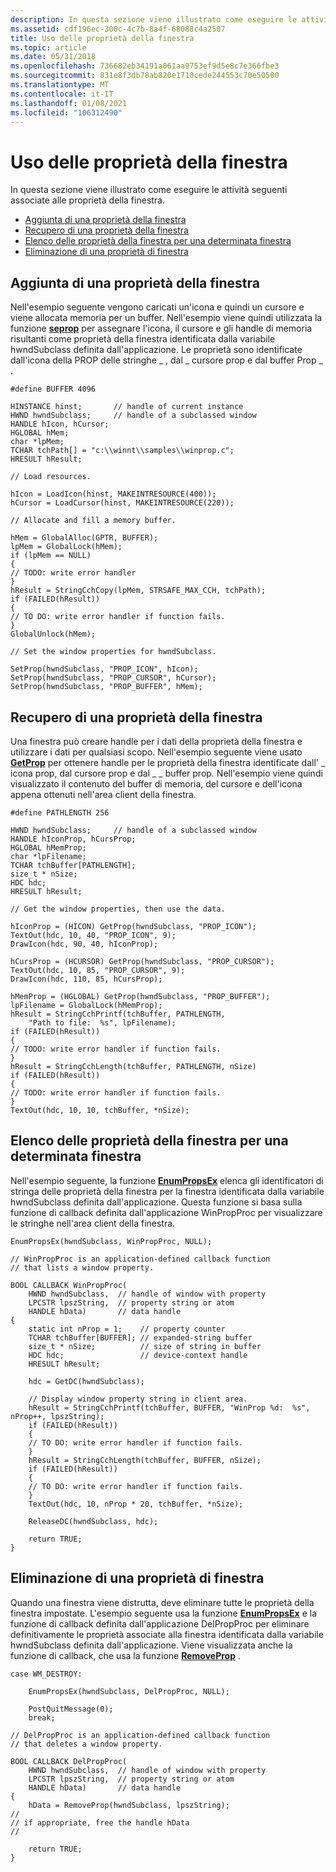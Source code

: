 ```yaml
---
description: In questa sezione viene illustrato come eseguire le attività seguenti associate alle proprietà della finestra.
ms.assetid: cdf196ec-300c-4c7b-8a4f-68088c4a2507
title: Uso delle proprietà della finestra
ms.topic: article
ms.date: 05/31/2018
ms.openlocfilehash: 736682eb34191a061aa9753ef9d5e8c7e366fbe3
ms.sourcegitcommit: 831e8f3db78ab820e1710cede244553c70e50500
ms.translationtype: MT
ms.contentlocale: it-IT
ms.lasthandoff: 01/08/2021
ms.locfileid: "106312490"
---
```

# <a name="using-window-properties"></a>Uso delle proprietà della finestra

In questa sezione viene illustrato come eseguire le attività seguenti associate alle proprietà della finestra.

-   [Aggiunta di una proprietà della finestra](#adding-a-window-property)
-   [Recupero di una proprietà della finestra](#retrieving-a-window-property)
-   [Elenco delle proprietà della finestra per una determinata finestra](#listing-window-properties-for-a-given-window)
-   [Eliminazione di una proprietà di finestra](#deleting-a-window-property)

## <a name="adding-a-window-property"></a>Aggiunta di una proprietà della finestra

Nell'esempio seguente vengono caricati un'icona e quindi un cursore e viene allocata memoria per un buffer. Nell'esempio viene quindi utilizzata la funzione [**seprop**](/windows/win32/api/winuser/nf-winuser-setpropa) per assegnare l'icona, il cursore e gli handle di memoria risultanti come proprietà della finestra identificata dalla variabile hwndSubclass definita dall'applicazione. Le proprietà sono identificate dall'icona della PROP delle stringhe \_ , dal \_ cursore prop e dal buffer Prop \_ .


```
#define BUFFER 4096 
 
HINSTANCE hinst;       // handle of current instance 
HWND hwndSubclass;     // handle of a subclassed window 
HANDLE hIcon, hCursor; 
HGLOBAL hMem; 
char *lpMem; 
TCHAR tchPath[] = "c:\\winnt\\samples\\winprop.c";
HRESULT hResult; 
 
// Load resources. 
 
hIcon = LoadIcon(hinst, MAKEINTRESOURCE(400)); 
hCursor = LoadCursor(hinst, MAKEINTRESOURCE(220)); 
 
// Allocate and fill a memory buffer. 
 
hMem = GlobalAlloc(GPTR, BUFFER); 
lpMem = GlobalLock(hMem);
if (lpMem == NULL)
{
// TODO: write error handler
}
hResult = StringCchCopy(lpMem, STRSAFE_MAX_CCH, tchPath);
if (FAILED(hResult))
{
// TO DO: write error handler if function fails.
} 
GlobalUnlock(hMem); 
 
// Set the window properties for hwndSubclass. 
 
SetProp(hwndSubclass, "PROP_ICON", hIcon); 
SetProp(hwndSubclass, "PROP_CURSOR", hCursor); 
SetProp(hwndSubclass, "PROP_BUFFER", hMem); 
```



## <a name="retrieving-a-window-property"></a>Recupero di una proprietà della finestra

Una finestra può creare handle per i dati della proprietà della finestra e utilizzare i dati per qualsiasi scopo. Nell'esempio seguente viene usato [**GetProp**](/windows/win32/api/winuser/nf-winuser-getpropa) per ottenere handle per le proprietà della finestra identificate dall' \_ icona prop, dal cursore prop e dal \_ \_ buffer prop. Nell'esempio viene quindi visualizzato il contenuto del buffer di memoria, del cursore e dell'icona appena ottenuti nell'area client della finestra.


```
#define PATHLENGTH 256 
 
HWND hwndSubclass;     // handle of a subclassed window 
HANDLE hIconProp, hCursProp; 
HGLOBAL hMemProp; 
char *lpFilename; 
TCHAR tchBuffer[PATHLENGTH]; 
size_t * nSize; 
HDC hdc;
HRESULT hResult; 
 
// Get the window properties, then use the data. 
 
hIconProp = (HICON) GetProp(hwndSubclass, "PROP_ICON"); 
TextOut(hdc, 10, 40, "PROP_ICON", 9); 
DrawIcon(hdc, 90, 40, hIconProp); 
 
hCursProp = (HCURSOR) GetProp(hwndSubclass, "PROP_CURSOR"); 
TextOut(hdc, 10, 85, "PROP_CURSOR", 9); 
DrawIcon(hdc, 110, 85, hCursProp); 
 
hMemProp = (HGLOBAL) GetProp(hwndSubclass, "PROP_BUFFER"); 
lpFilename = GlobalLock(hMemProp);
hResult = StringCchPrintf(tchBuffer, PATHLENGTH, 
    "Path to file:  %s", lpFilename);
if (FAILED(hResult))
{
// TODO: write error handler if function fails.
}
hResult = StringCchLength(tchBuffer, PATHLENGTH, nSize)
if (FAILED(hResult))
{
// TODO: write error handler if function fails.
}
TextOut(hdc, 10, 10, tchBuffer, *nSize); 
```



## <a name="listing-window-properties-for-a-given-window"></a>Elenco delle proprietà della finestra per una determinata finestra

Nell'esempio seguente, la funzione [**EnumPropsEx**](/windows/win32/api/winuser/nf-winuser-enumpropsexa) elenca gli identificatori di stringa delle proprietà della finestra per la finestra identificata dalla variabile hwndSubclass definita dall'applicazione. Questa funzione si basa sulla funzione di callback definita dall'applicazione WinPropProc per visualizzare le stringhe nell'area client della finestra.


```
EnumPropsEx(hwndSubclass, WinPropProc, NULL); 
 
// WinPropProc is an application-defined callback function 
// that lists a window property. 
 
BOOL CALLBACK WinPropProc( 
    HWND hwndSubclass,  // handle of window with property 
    LPCSTR lpszString,  // property string or atom 
    HANDLE hData)       // data handle 
{ 
    static int nProp = 1;    // property counter 
    TCHAR tchBuffer[BUFFER]; // expanded-string buffer 
    size_t * nSize;          // size of string in buffer 
    HDC hdc;                 // device-context handle
    HRESULT hResult; 
 
    hdc = GetDC(hwndSubclass); 
 
    // Display window property string in client area.
    hResult = StringCchPrintf(tchBuffer, BUFFER, "WinProp %d:  %s", nProp++, lpszString);
    if (FAILED(hResult))
    {
    // TO DO: write error handler if function fails.
    }
    hResult = StringCchLength(tchBuffer, BUFFER, nSize);
    if (FAILED(hResult))
    {
    // TO DO: write error handler if function fails.
    } 
    TextOut(hdc, 10, nProp * 20, tchBuffer, *nSize); 
 
    ReleaseDC(hwndSubclass, hdc); 
 
    return TRUE; 
} 
```



## <a name="deleting-a-window-property"></a>Eliminazione di una proprietà di finestra

Quando una finestra viene distrutta, deve eliminare tutte le proprietà della finestra impostate. L'esempio seguente usa la funzione [**EnumPropsEx**](/windows/win32/api/winuser/nf-winuser-enumpropsexa) e la funzione di callback definita dall'applicazione DelPropProc per eliminare definitivamente le proprietà associate alla finestra identificata dalla variabile hwndSubclass definita dall'applicazione. Viene visualizzata anche la funzione di callback, che usa la funzione [**RemoveProp**](/windows/win32/api/winuser/nf-winuser-removepropa) .


```
case WM_DESTROY: 
 
    EnumPropsEx(hwndSubclass, DelPropProc, NULL); 
 
    PostQuitMessage(0); 
    break; 
 
// DelPropProc is an application-defined callback function 
// that deletes a window property. 
 
BOOL CALLBACK DelPropProc( 
    HWND hwndSubclass,  // handle of window with property 
    LPCSTR lpszString,  // property string or atom 
    HANDLE hData)       // data handle 
{ 
    hData = RemoveProp(hwndSubclass, lpszString); 
//
// if appropriate, free the handle hData
//
 
    return TRUE; 
}
```



 

 
